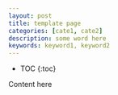 ```yaml
---
layout: post
title: template page
categories: [cate1, cate2]
description: some word here
keywords: keyword1, keyword2
---
```


* TOC
{:toc}

Content here
